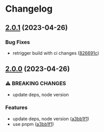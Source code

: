 # Changelog

## [2.0.1](https://github.com/rafistrauss/jsdoc-generator/compare/v2.0.0...v2.0.1) (2023-04-26)


### Bug Fixes

* retrigger build with ci changes ([826691c](https://github.com/rafistrauss/jsdoc-generator/commit/826691c6b0f77e8113a35cd8de10becfbb0a0b0b))

## [2.0.0](https://github.com/rafistrauss/jsdoc-generator/compare/v1.5.0...v2.0.0) (2023-04-26)


### ⚠ BREAKING CHANGES

* update deps, node version

### Features

* update deps, node version ([a3bb1f1](https://github.com/rafistrauss/jsdoc-generator/commit/a3bb1f1fa56a0610f4fd43d932750bd02be6ae08))
* use pnpm ([a3bb1f1](https://github.com/rafistrauss/jsdoc-generator/commit/a3bb1f1fa56a0610f4fd43d932750bd02be6ae08))
